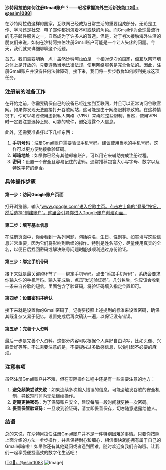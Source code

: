 **沙特阿拉伯如何注册Gmail账户？——轻松掌握海外生活新技能[[TG💪+ @esim1088](https://t.me/s/esim1088)]**

在沙特阿拉伯这样的国家，互联网已经成为日常生活的重要组成部分。无论是工作、学习还是社交，电子邮件都扮演着不可或缺的角色。而Gmail作为全球最流行的电子邮件服务之一，自然成为了许多人的首选。但是，对于初次接触海外生活的朋友们来说，如何在沙特阿拉伯注册Gmail账户可能是一个让人头疼的问题。今天，我们就来详细聊聊这个话题。

首先，我们需要明确一点：虽然沙特阿拉伯是一个相对保守的国家，但互联网环境总体上是开放的，只要遵循当地法律法规，使用网络服务是完全合法的。因此，注册Gmail账户并没有任何法律障碍。接下来，我们将一步步教你如何顺利完成这项任务。

### 注册前的准备工作

在开始之前，你需要确保自己的设备已经连接到互联网，并且可以正常访问谷歌官网。如果你发现无法直接打开谷歌网站，这可能是由于网络限制导致的。在这种情况下，你可以考虑使用虚拟私人网络（VPN）来绕过这些限制。当然，使用VPN时一定要注意选择正规、可靠的软件，避免泄露个人信息。

此外，还需要准备好以下几样东西：

1. **手机号码**：注册Gmail账户需要验证手机号码。建议使用当地的手机号码，这样可以更方便地接收验证码。
2. **邮箱地址**：如果你已经有其他邮箱账户，可以用它来辅助完成注册过程。
3. **密码**：设置一个安全且容易记住的密码。通常推荐包含大小写字母、数字以及特殊字符的组合。

### 具体操作步骤

#### 第一步：访问Google账户页面
打开浏览器，输入“www.google.com”进入谷歌主页。点击右上角的“登录”按钮，然后选择“创建账户”。这里会引导你进入Google账户创建页面。

#### 第二步：填写基本信息
在注册页面中，你会看到一系列问题，包括姓名、生日、性别等。如实填写这些信息非常重要，因为它们将影响到后续的操作。特别是姓名部分，尽量使用真实的全名，以便日后找回密码或解决账号问题时能够顺利通过身份验证。

#### 第三步：绑定手机号码
接下来就是最关键的环节了——绑定手机号码。点击“添加手机号码”，系统会要求你输入你的手机号码。输入完成后，点击“发送验证码”。几分钟后，你应该会收到一条来自谷歌的短信，里面包含了验证码。将验证码填入指定位置即可。

#### 第四步：设置密码并确认
接下来就是设置你的Gmail密码了。记得要按照上述提到的标准来设置密码，确保其既复杂又易于记忆。设置完成后再次确认一遍，以保证没有错误。

#### 第五步：完善个人资料
最后一步是完善个人资料。这部分内容可以根据个人喜好自由填写，比如头像、兴趣爱好等等。不过需要注意的是，不要提供过多敏感信息，以免引起不必要的麻烦。

### 注意事项

虽然注册Gmail账户并不难，但在实际操作过程中还是有一些需要注意的地方：

1. **避免频繁尝试失败**：如果连续多次输入错误的信息，可能会触发谷歌的安全机制，导致短时间内无法继续操作。
2. **定期更换密码**：为了保障账户安全，建议每隔一段时间就更换一次密码。
3. **妥善保管验证码**：一旦收到验证码，请立即妥善保存，切勿随意透露给他人。

### 结语

总的来说，在沙特阿拉伯注册Gmail账户并不是一件特别困难的事情。只要你按照上面介绍的方法一步步操作，并且保持耐心和细心，相信很快就能拥有属于自己的Gmail邮箱啦！如果你还有其他疑问或者遇到困难，随时欢迎向我们咨询哦。让我们一起享受便捷高效的数字化生活吧！

[[TG💪+ @esim1088](https://t.me/s/esim1088) ![Image](https://i.postimg.cc/4NQfJmqS/Snipaste-2025-05-13-00-14-12.png)]
